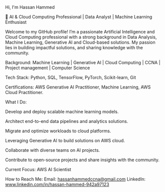 Hi, I'm Hassan Hammed

🚀 AI & Cloud Computing Professional | Data Analyst | Machine Learning Enthusiast

Welcome to my GitHub profile! I’m a passionate Artificial Intelligence and Cloud Computing professional with a strong background in Data Analysis, Machine Learning, Generative AI and Cloud-based solutions. My passion lies in building impactful solutions, and sharing knowledge with the community.

Background:
Machine Learning | Generative AI | Cloud Computing | CCNA | Project management | Computer Science

Tech Stack:
Python, SQL, TensorFlow, PyTorch, Scikit-learn, Git

Certifications:
AWS Generative AI Practitioner, Machine Learning, AWS Cloud Practitioner.

What I Do:

Develop and deploy scalable machine learning models.

Architect end-to-end data pipelines and analytics solutions.

Migrate and optimize workloads to cloud platforms.

Leveraging Generative AI to build solutions on AWS cloud.

Collaborate with diverse teams on AI projects.

Contribute to open-source projects and share insights with the community.

Current Focus:
AWS AI Scientist

How to Reach Me:
Email: hassanhammedccna@gmail.com
LinkedIn: www.linkedin.com/in/hassan-hammed-942a97123
